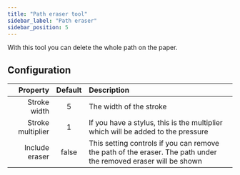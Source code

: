 ```yaml
---
title: "Path eraser tool"
sidebar_label: "Path eraser"
sidebar_position: 5
---
```



With this tool you can delete the whole path on the paper.

## Configuration

|          Property | Default | Description                                                                                                     |
| -----------------:|:-------:|:--------------------------------------------------------------------------------------------------------------- |
|      Stroke width |    5    | The width of the stroke                                                                                         |
| Stroke multiplier |    1    | If you have a stylus, this is the multiplier which will be added to the pressure                                |
|    Include eraser |  false  | This setting controls if you can remove the path of the eraser. The path under the removed eraser will be shown |
